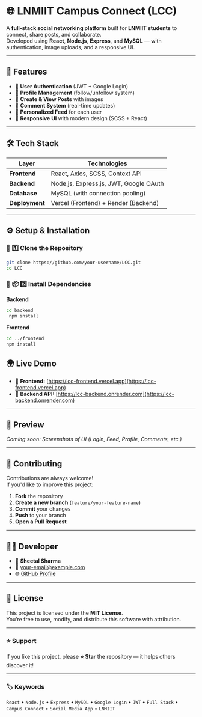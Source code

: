 # 🌐 **LNMIIT Campus Connect (LCC)**

A **full-stack social networking platform** built for **LNMIIT students** to connect, share posts, and collaborate.  
Developed using **React**, **Node.js**, **Express**, and **MySQL** — with authentication, image uploads, and a responsive UI.

---

## 🚀 **Features**

- 🔐 **User Authentication** (JWT + Google Login)  
- 👥 **Profile Management** (follow/unfollow system)  
- 📝 **Create & View Posts** with images  
- 💬 **Comment System** (real-time updates)  
- 📰 **Personalized Feed** for each user  
- 🌈 **Responsive UI** with modern design (SCSS + React)

---

## 🛠️ **Tech Stack**

| Layer       | Technologies                       |
|------------|-----------------------------------|
| **Frontend** | React, Axios, SCSS, Context API   |
| **Backend**  | Node.js, Express.js, JWT, Google OAuth |
| **Database** | MySQL (with connection pooling)   |
| **Deployment** | Vercel (Frontend) + Render (Backend) |

---

## ⚙️ **Setup & Installation**

### 🧩 **1️⃣ Clone the Repository**
```bash
git clone https://github.com/your-username/LCC.git
cd LCC
```

### 🧩 **📦 2️⃣ Install Dependencies**
**Backend**
```bash
cd backend
 npm install
```

 **Frontend**
 ```bash
cd ../frontend
 npm install
 ```

## 🌍 Live Demo

- 🔗 **Frontend:** [https://lcc-frontend.vercel.app](https://lcc-frontend.vercel.app)  
- 🔗 **Backend API:** [https://lcc-backend.onrender.com](https://lcc-backend.onrender.com)

---

## 📸 Preview

_Coming soon: Screenshots of UI (Login, Feed, Profile, Comments, etc.)_

---

## 🤝 Contributing

Contributions are always welcome!  
If you'd like to improve this project:

1. **Fork** the repository  
2. **Create a new branch** (`feature/your-feature-name`)  
3. **Commit** your changes  
4. **Push** to your branch  
5. **Open a Pull Request**

---

## 🧑‍💻 Developer

- 👤 **Sheetal Sharma**  
- 📧 [your-email@example.com](mailto:your-email@example.com)  
- 🌐 [GitHub Profile](https://github.com/Sheetal-x-Sharma)

---

## 📄 License

This project is licensed under the **MIT License**.  
You’re free to use, modify, and distribute this software with attribution.

---

### ⭐ Support

If you like this project, please **⭐ Star** the repository — it helps others discover it!

---

### 🏷️ Keywords

`React` • `Node.js` • `Express` • `MySQL` • `Google Login` • `JWT` • `Full Stack` • `Campus Connect` • `Social Media App` • `LNMIIT`
